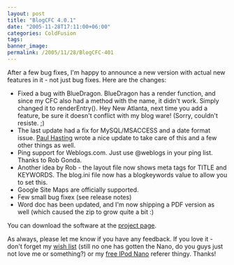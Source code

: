 ```yaml
---
layout: post
title: "BlogCFC 4.0.1"
date: "2005-11-28T17:11:00+06:00"
categories: ColdFusion 
tags: 
banner_image: 
permalink: /2005/11/28/BlogCFC-401
---
```


After a few bug fixes, I'm happy to announce a new version with actual new features in it - not just bug fixes. Here are the changes:

<ul>
<li>Fixed a bug with BlueDragon. BlueDragon has a render function, and since my CFC also had a method with the name, it didn't work. Simply changed it to renderEntry(). Hey New Atlanta, next time you add a feature, be sure it doesn't conflict with my blog ware! (Sorry, couldn't resiste. ;)
<li>The last update had a fix for MySQL/MSACCESS and a date format issue. <a href="http://www.sustainablegis.com/blog/cfg11n/">Paul Hasting</a> wrote a nice update to take care of this and a few other things as well.
<li>Ping support for Weblogs.com. Just use @weblogs in your ping list. Thanks to Rob Gonda.
<li>Another idea by Rob - the layout file now shows meta tags for TITLE and KEYWORDS. The blog.ini file now has a blogkeywords value to allow you to set this.
<li>Google Site Maps are officially supported.
<li>Few small bug fixex (see release notes)
<li>Word doc has been updated, and I'm now shipping a PDF version as well (which caused the zip to grow quite a bit :)
</ul>

You can download the software at the <a href="http://ray.camdenfamily.com/projects/blogcfc">project page</a>.

As always, please let me know if you have any feedback. If you love it - don't forget my <a href="http://www.amazon.com/o/registry/2TCL1D08EZEYE">wish list</a> (still no one has gotten the Nano, do you guys just not love me or something?) or my <a href="http://ipodnanos.freepay.com/?r=22637619">free IPod Nano</a> referer thingy. Thanks!